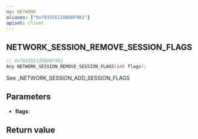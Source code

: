 ```yaml
---
ns: NETWORK
aliases: ["0x78335E12DB0BF961"]
apiset: client
---
```

## NETWORK_SESSION_REMOVE_SESSION_FLAGS

```c
// 0x78335E12DB0BF961
Any NETWORK_SESSION_REMOVE_SESSION_FLAGS(int flags);
```

See _NETWORK_SESSION_ADD_SESSION_FLAGS

## Parameters
* **flags**:

## Return value

